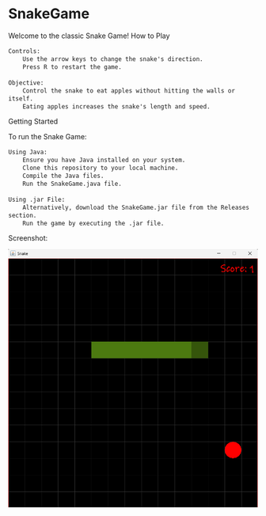 # SnakeGame

Welcome to the classic Snake Game!
How to Play

    Controls:
        Use the arrow keys to change the snake's direction.
        Press R to restart the game.

    Objective:
        Control the snake to eat apples without hitting the walls or itself.
        Eating apples increases the snake's length and speed.

Getting Started

To run the Snake Game:

    Using Java:
        Ensure you have Java installed on your system.
        Clone this repository to your local machine.
        Compile the Java files.
        Run the SnakeGame.java file.

    Using .jar File:
        Alternatively, download the SnakeGame.jar file from the Releases section.
        Run the game by executing the .jar file.

Screenshot:

![SnakeGame](SnakeGame.png)
